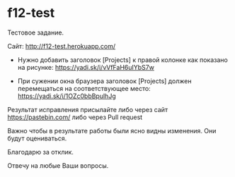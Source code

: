 # f12-test

Тестовое задание.

Сайт: http://f12-test.herokuapp.com/

- Нужно добавить заголовок [Projects] к правой колонке как показано на
рисунке: https://yadi.sk/i/vVfFaH6uIYbS7w

- При сужении окна браузера заголовок [Projects] должен перемещаться на
соответствующее место: https://yadi.sk/i/1OZc0bbBpulhJg

Результат исправления присылайте либо
через сайт https://pastebin.com/
либо через Pull request

Важно чтобы в результате работы были ясно видны изменения.
Они будут оцениваться.

Благодарю за отклик.

Отвечу на любые Ваши вопросы.
